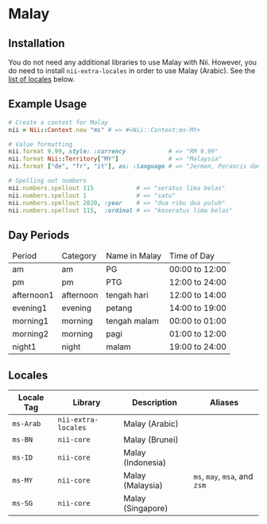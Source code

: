 <!-- This file has been generated. Source: languages/_template.md.erb -->

# Malay

## Installation

You do not need any additional libraries to use Malay with Nii.
However, you do need to install `nii-extra-locales` in order to use Malay (Arabic).
See the [list of locales](#locales) below.

## Example Usage

``` ruby
# Create a context for Malay
nii = Nii::Context.new "ms" # => #<Nii::Context:ms-MY>

# Value formatting
nii.format 9.99, style: :currency            # => "RM 9.99"
nii.format Nii::Territory["MY"]              # => "Malaysia"
nii.format ["de", "fr", "it"], as: :language # => "Jerman, Perancis dan Itali"

# Spelling out numbers
nii.numbers.spellout 115            # => "seratus lima belas"
nii.numbers.spellout 1              # => "satu"
nii.numbers.spellout 2020, :year    # => "dua ribu dua puluh"
nii.numbers.spellout 115,  :ordinal # => "keseratus lima belas"
```

## Day Periods


<table>
  <thead>
    <tr>
      <td>Period</td>
      <td>Category</td>
      <td>Name in Malay</td>
      <td>Time of Day</td>
    </tr>
  </thead>
  <tbody>
    <tr>
      <td>am</td>
      <td>am</td>
      <td>PG</td>
      <td>00:00 to 12:00</td>
    </tr>
    <tr>
      <td>pm</td>
      <td>pm</td>
      <td>PTG</td>
      <td>12:00 to 24:00</td>
    </tr>
    <tr>
      <td>afternoon1</td>
      <td>afternoon</td>
      <td>tengah hari</td>
      <td>12:00 to 14:00</td>
    </tr>
    <tr>
      <td>evening1</td>
      <td>evening</td>
      <td>petang</td>
      <td>14:00 to 19:00</td>
    </tr>
    <tr>
      <td>morning1</td>
      <td>morning</td>
      <td>tengah malam</td>
      <td>00:00 to 01:00</td>
    </tr>
    <tr>
      <td>morning2</td>
      <td>morning</td>
      <td>pagi</td>
      <td>01:00 to 12:00</td>
    </tr>
    <tr>
      <td>night1</td>
      <td>night</td>
      <td>malam</td>
      <td>19:00 to 24:00</td>
    </tr>
  </tbody>
</table>



## Locales

<table>
  <thead>
    <tr>
      <th>Locale Tag</th>
      <th>Library</th>
      <th>Description</th>
      <th>Aliases</th>
    </tr>
  </thead>
  <tbody>
    <tr>
      <td><code>ms-Arab</code></td>
      <td><code>nii-extra-locales</code></td>
      <td>Malay (Arabic)</td>
      <td></td>
    </tr>
    <tr>
      <td><code>ms-BN</code></td>
      <td><code>nii-core</code></td>
      <td>Malay (Brunei)</td>
      <td></td>
    </tr>
    <tr>
      <td><code>ms-ID</code></td>
      <td><code>nii-core</code></td>
      <td>Malay (Indonesia)</td>
      <td></td>
    </tr>
    <tr>
      <td><code>ms-MY</code></td>
      <td><code>nii-core</code></td>
      <td>Malay (Malaysia)</td>
      <td><code>ms</code>, <code>may</code>, <code>msa</code>, and <code>zsm</code></td>
    </tr>
    <tr>
      <td><code>ms-SG</code></td>
      <td><code>nii-core</code></td>
      <td>Malay (Singapore)</td>
      <td></td>
    </tr>
  </tbody>
</table>

